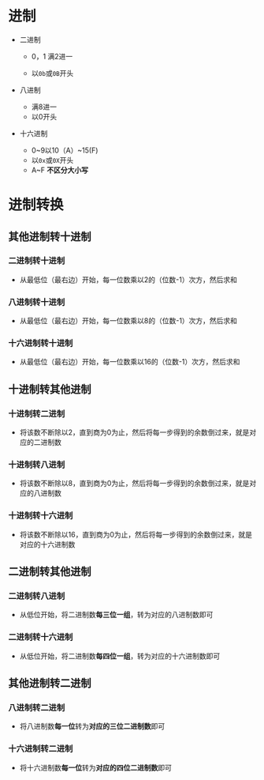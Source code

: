 # 进制

- 二进制

  - 0，1 满2进一

  - 以`0b`或`0B`开头

- 八进制
  - 满8进一
  - 以0开头

- 十六进制

  - 0~9以10（A）~15(F)
  - 以`0x`或`0X`开头
  - A~F **不区分大小写**

# 进制转换

## 其他进制转十进制

### 二进制转十进制

- 从最低位（最右边）开始，每一位数乘以2的（位数-1）次方，然后求和

### 八进制转十进制

- 从最低位（最右边）开始，每一位数乘以8的（位数-1）次方，然后求和

### 十六进制转十进制

- 从最低位（最右边）开始，每一位数乘以16的（位数-1）次方，然后求和

## 十进制转其他进制

### 十进制转二进制

- 将该数不断除以2，直到商为0为止，然后将每一步得到的余数倒过来，就是对应的二进制数

### 十进制转八进制

- 将该数不断除以8，直到商为0为止，然后将每一步得到的余数倒过来，就是对应的八进制数

### 十进制转十六进制

- 将该数不断除以16，直到商为0为止，然后将每一步得到的余数倒过来，就是对应的十六进制数

## 二进制转其他进制

### 二进制转八进制

- 从低位开始，将二进制数**每三位一组**，转为对应的八进制数即可

### 二进制转十六进制

- 从低位开始，将二进制数**每四位一组**，转为对应的十六进制数即可

## 其他进制转二进制

### 八进制转二进制

- 将八进制数**每一位**转为**对应的三位二进制数**即可

### 十六进制转二进制

- 将十六进制数**每一位**转为**对应的四位二进制数**即可

